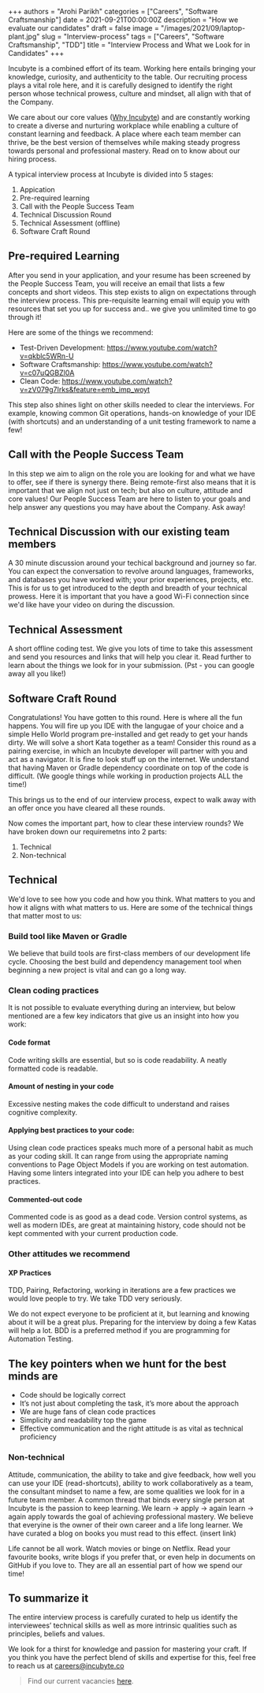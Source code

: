 +++
authors = "Arohi Parikh"
categories = ["Careers", "Software Craftsmanship"]
date = 2021-09-21T00:00:00Z
description = "How we evaluate our candidates"
draft = false
image = "/images/2021/09/laptop-plant.jpg"
slug = "Interview-process"
tags = ["Careers", "Software Craftsmanship", "TDD"]
title = "Interview Process and What we Look for in Candidates"
+++

Incubyte is a combined effort of its team. Working here entails bringing your knowledge, curiosity, and authenticity to the table. Our recruiting process plays a vital role here, and it is carefully designed to identify the right person whose technical prowess, culture and mindset, all align with that of the Company.

We care about our core values ([Why Incubyte](https://blog.incubyte.co/blog/why-incubyte/)) and are constantly working to create a diverse and nurturing workplace while enabling a culture of constant learning and feedback. A place where each team member can thrive, be the best version of themselves while making steady progress towards personal and professional mastery. Read on to know about our hiring process.

A typical interview process at Incubyte is divided into 5 stages:

1. Appication
2. Pre-required learning
3. Call with the People Success Team
4. Technical Discussion Round
5. Technical Assessment (offline)
6. Software Craft Round

## Pre-required Learning
After you send in your application, and your resume has been screened by the People Success Team, you will receive an email that lists a few concepts and short videos. This step exists to align on expectations through the interview process. This pre-requisite learning email will equip you with resources that set you up for success and.. we give you unlimited time to go through it!

Here are some of the things we recommend: 
- Test-Driven Development: https://www.youtube.com/watch?v=qkblc5WRn-U
- Software Craftsmanship: https://www.youtube.com/watch?v=c07uQGBZl0A
- Clean Code: https://www.youtube.com/watch?v=zV079g7Irks&feature=emb_imp_woyt

This step also shines light on other skills needed to clear the interviews. For example, knowing common Git operations, hands-on knowledge of your IDE (with shortcuts) and an understanding of a unit testing framework to name a few!

## Call with the People Success Team
In this step we aim to align on the role you are looking for and what we have to offer, see if there is synergy there. Being remote-first also means that it is important that we align not just on tech; but also on culture, attitude and core values! Our People Success Team are here to listen to your goals and help answer any questions you may have about the Company. Ask away!

## Technical Discussion with our existing team members
A 30 minute discussion around your techical background and journey so far. You can expect the conversation to revolve around languages, frameworks, and databases you have worked with; your prior experiences, projects, etc. This is for us to get introduced to the depth and breadth of your technical prowess. Here it is important that you have a good Wi-Fi connection since we'd like have your video on during the discussion.

## Technical Assessment
A short offline coding test. We give you lots of time to take this assessment and send you resources and links that will help you clear it. Read further to learn about the things we look for in your submission. (Pst - you can google away all you like!)

## Software Craft Round
Congratulations! You have gotten to this round. Here is where all the fun happens. You will fire up you IDE with the langugae of your choice and a simple Hello World program pre-installed and get ready to get your hands dirty. We will solve a short Kata together as a team! Consider this round as a pairing exercise, in which an Incubyte developer will partner with you and act as a navigator. It is fine to look stuff up on the internet. We understand that having Maven or Gradle dependency coordinate on top of the code is difficult. (We google things while working in production projects ALL the time!)

This brings us to the end of our interview process, expect to walk away with an offer once you have cleared all these rounds. 

Now comes the important part, how to clear these interview rounds? We have broken down our requiremetns into 2 parts:
1. Technical
2. Non-technical  

## Technical
We'd love to see how you code and how you think. What matters to you and how it aligns with what matters to us. Here are some of the technical things that matter most to us:
  
### Build tool like Maven or Gradle

We believe that build tools are first-class members of our development life cycle. Choosing the best build and dependency management tool when beginning a new project is vital and can go a long way.

### Clean coding practices

It is not possible to evaluate everything during an interview, but below mentioned are a few key indicators that give us an insight into how you work:

#### Code format

Code writing skills are essential, but so is code readability. A neatly formatted code is readable.

#### Amount of nesting in your code

Excessive nesting makes the code difficult to understand and raises cognitive complexity.

#### Applying best practices to your code:

Using clean code practices speaks much more of a personal habit as much as your coding skill. It can range from using the appropriate naming conventions to Page Object Models if you are working on test automation. Having some linters integrated into your IDE can help you adhere to best practices.

#### Commented-out code

Commented code is as good as a dead code. Version control systems, as well as modern IDEs, are great at maintaining history, code should not be kept commented with your current production code.

### Other attitudes we recommend

#### XP Practices

TDD, Pairing, Refactoring, working in iterations are a few practices we would love people to try. We take TDD very seriously.

We do not expect everyone to be proficient at it, but learning and knowing about it will be a great plus. Preparing for the interview by doing a few Katas will help a lot. BDD is a preferred method if you are programming for Automation Testing.

## The key pointers when we hunt for the best minds are

- Code should be logically correct
- It’s not just about completing the task, it’s more about the approach
- We are huge fans of clean code practices
- Simplicity and readability top the game
- Effective communication and the right attitude is as vital as technical proficiency

### Non-technical
Attitude, communication, the ability to take and give feedback, how well you can use your IDE (read-shortcuts), ability to work collaboratively as a team, the consultant mindset to name a few, are some qualities we look for in a future team member. A common thread that binds every single person at Incubyte is the passion to keep learning. We learn -> apply -> again learn -> again apply towards the goal of achieving professional mastery. We believe that everyine is the owner of their own career and a life long learner. We have curated a blog on books you must read to this effect. (insert link)

Life cannot be all work. Watch movies or binge on Netflix. Read your favourite books, write blogs if you prefer that, or even help in documents on GitHub if you love to. They are all an essential part of how we spend our time!

## To summarize it

The entire interview process is carefully curated to help us identify the interviewees’ technical skills as well as more intrinsic qualities such as principles, beliefs and values.

We look for a thirst for knowledge and passion for mastering your craft. If you think you have the perfect blend of skills and expertise for this, feel free to reach us at careers@incubyte.co

> Find our current vacancies [here](https://incubyte.co/careers).
